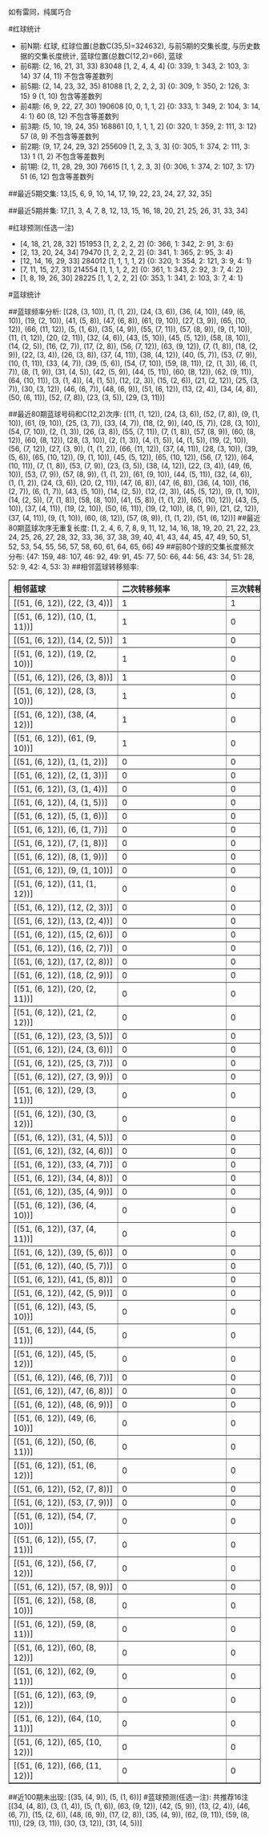 <!-- 
.. title: 大乐透12098期(2012-08-22)数据分析报告
.. slug: dlott-12098-2012-08-22-report
.. date: 2012-08-23 08:00:00 UTC+08:00
.. tags: Lottery
.. link: 
.. description: 
.. type: text
-->

如有雷同，纯属巧合

<!-- TEASER_END-->

#红球统计

- 前N期: 红球, 红球位置(总数C(35,5)=324632), 与前5期的交集长度, 与历史数据的交集长度统计, 蓝球位置(总数C(12,2)=66), 蓝球
- 前6期: (2, 16, 21, 31, 33) 83048 [1, 2, 4, 4, 4] {0: 339, 1: 343, 2: 103, 3: 14} 37 (4, 11) 不包含等差数列
- 前5期: (2, 14, 23, 32, 35) 81088 [1, 2, 2, 2, 3] {0: 309, 1: 350, 2: 126, 3: 15} 9 (1, 10) 包含等差数列
- 前4期: (6, 9, 22, 27, 30) 190608 [0, 0, 1, 1, 2] {0: 333, 1: 349, 2: 104, 3: 14, 4: 1} 60 (8, 12) 不包含等差数列
- 前3期: (5, 10, 19, 24, 35) 168861 [0, 1, 1, 1, 2] {0: 320, 1: 359, 2: 111, 3: 12} 57 (8, 9) 不包含等差数列
- 前2期: (9, 17, 24, 29, 32) 255609 [1, 2, 3, 3, 3] {0: 305, 1: 374, 2: 111, 3: 13} 1 (1, 2) 不包含等差数列
- 前1期: (2, 11, 28, 29, 30) 76615 [1, 1, 2, 3, 3] {0: 306, 1: 374, 2: 107, 3: 17} 51 (6, 12) 包含等差数列

##最近5期交集:
13,[5, 6, 9, 10, 14, 17, 19, 22, 23, 24, 27, 32, 35]

##最近5期并集:
17,[1, 3, 4, 7, 8, 12, 13, 15, 16, 18, 20, 21, 25, 26, 31, 33, 34]

#红球预测(任选一注)

- [4, 18, 21, 28, 32] 151953 [1, 2, 2, 2, 2] {0: 366, 1: 342, 2: 91, 3: 6}
- [2, 13, 20, 24, 34] 79470 [1, 2, 2, 2, 2] {0: 341, 1: 365, 2: 95, 3: 4}
- [12, 14, 16, 29, 33] 284012 [1, 1, 1, 1, 2] {0: 320, 1: 354, 2: 121, 3: 9, 4: 1}
- [7, 11, 15, 27, 31] 214554 [1, 1, 1, 2, 2] {0: 361, 1: 343, 2: 92, 3: 7, 4: 2}
- [1, 8, 19, 26, 30] 28225 [1, 1, 2, 2, 2] {0: 353, 1: 341, 2: 103, 3: 7, 4: 1}

#蓝球统计

##蓝球频率分析:
[(28, (3, 10)), (1, (1, 2)), (24, (3, 6)), (36, (4, 10)), (49, (6, 10)), (19, (2, 10)), (41, (5, 8)), (47, (6, 8)), (61, (9, 10)), (27, (3, 9)), (65, (10, 12)), (66, (11, 12)), (5, (1, 6)), (35, (4, 9)), (55, (7, 11)), (57, (8, 9)), (9, (1, 10)), (11, (1, 12)), (20, (2, 11)), (32, (4, 6)), (43, (5, 10)), (45, (5, 12)), (58, (8, 10)), (14, (2, 5)), (16, (2, 7)), (17, (2, 8)), (56, (7, 12)), (63, (9, 12)), (7, (1, 8)), (18, (2, 9)), (22, (3, 4)), (26, (3, 8)), (37, (4, 11)), (38, (4, 12)), (40, (5, 7)), (53, (7, 9)), (10, (1, 11)), (33, (4, 7)), (39, (5, 6)), (54, (7, 10)), (59, (8, 11)), (2, (1, 3)), (6, (1, 7)), (8, (1, 9)), (31, (4, 5)), (42, (5, 9)), (44, (5, 11)), (60, (8, 12)), (62, (9, 11)), (64, (10, 11)), (3, (1, 4)), (4, (1, 5)), (12, (2, 3)), (15, (2, 6)), (21, (2, 12)), (25, (3, 7)), (30, (3, 12)), (46, (6, 7)), (48, (6, 9)), (51, (6, 12)), (13, (2, 4)), (34, (4, 8)), (50, (6, 11)), (52, (7, 8)), (23, (3, 5)), (29, (3, 11))]

##最近80期蓝球号码和C(12,2)次序:
[(11, (1, 12)), (24, (3, 6)), (52, (7, 8)), (9, (1, 10)), (61, (9, 10)), (25, (3, 7)), (33, (4, 7)), (18, (2, 9)), (40, (5, 7)), (28, (3, 10)), (54, (7, 10)), (2, (1, 3)), (26, (3, 8)), (55, (7, 11)), (7, (1, 8)), (57, (8, 9)), (60, (8, 12)), (60, (8, 12)), (28, (3, 10)), (2, (1, 3)), (4, (1, 5)), (4, (1, 5)), (19, (2, 10)), (56, (7, 12)), (27, (3, 9)), (1, (1, 2)), (66, (11, 12)), (37, (4, 11)), (28, (3, 10)), (39, (5, 6)), (65, (10, 12)), (9, (1, 10)), (45, (5, 12)), (65, (10, 12)), (56, (7, 12)), (64, (10, 11)), (7, (1, 8)), (53, (7, 9)), (23, (3, 5)), (38, (4, 12)), (22, (3, 4)), (49, (6, 10)), (53, (7, 9)), (57, (8, 9)), (1, (1, 2)), (61, (9, 10)), (44, (5, 11)), (32, (4, 6)), (1, (1, 2)), (24, (3, 6)), (20, (2, 11)), (47, (6, 8)), (47, (6, 8)), (36, (4, 10)), (16, (2, 7)), (6, (1, 7)), (43, (5, 10)), (14, (2, 5)), (12, (2, 3)), (45, (5, 12)), (9, (1, 10)), (14, (2, 5)), (7, (1, 8)), (58, (8, 10)), (41, (5, 8)), (1, (1, 2)), (65, (10, 12)), (43, (5, 10)), (37, (4, 11)), (19, (2, 10)), (50, (6, 11)), (19, (2, 10)), (8, (1, 9)), (21, (2, 12)), (37, (4, 11)), (9, (1, 10)), (60, (8, 12)), (57, (8, 9)), (1, (1, 2)), (51, (6, 12))]
##最近80期蓝球次序无重复长度:
[1, 2, 4, 6, 7, 8, 9, 11, 12, 14, 16, 18, 19, 20, 21, 22, 23, 24, 25, 26, 27, 28, 32, 33, 36, 37, 38, 39, 40, 41, 43, 44, 45, 47, 49, 50, 51, 52, 53, 54, 55, 56, 57, 58, 60, 61, 64, 65, 66] 49
##前80个球的交集长度频次分布:
{47: 159, 48: 107, 46: 92, 49: 91, 45: 77, 50: 66, 44: 56, 43: 34, 51: 28, 52: 9, 42: 4, 53: 3}
##相邻蓝球转移频率:
<table border="1" class="table table-striped dataframe">
  <thead>
    <tr style="text-align: left;">
      <th style="min-width: 200px;">相邻蓝球</th>
      <th style="min-width: 200px;">二次转移频率</th>
      <th style="min-width: 200px;">三次转移频率</th>
    </tr>
  </thead>
  <tbody>
    <tr>
      <td>   [(51, (6, 12)), (22, (3, 4))]</td>
      <td> 1</td>
      <td> 1</td>
    </tr>
    <tr>
      <td>  [(51, (6, 12)), (10, (1, 11))]</td>
      <td> 1</td>
      <td> 0</td>
    </tr>
    <tr>
      <td>   [(51, (6, 12)), (14, (2, 5))]</td>
      <td> 1</td>
      <td> 0</td>
    </tr>
    <tr>
      <td>  [(51, (6, 12)), (19, (2, 10))]</td>
      <td> 1</td>
      <td> 0</td>
    </tr>
    <tr>
      <td>   [(51, (6, 12)), (26, (3, 8))]</td>
      <td> 1</td>
      <td> 0</td>
    </tr>
    <tr>
      <td>  [(51, (6, 12)), (28, (3, 10))]</td>
      <td> 1</td>
      <td> 0</td>
    </tr>
    <tr>
      <td>  [(51, (6, 12)), (38, (4, 12))]</td>
      <td> 1</td>
      <td> 0</td>
    </tr>
    <tr>
      <td>  [(51, (6, 12)), (61, (9, 10))]</td>
      <td> 1</td>
      <td> 0</td>
    </tr>
    <tr>
      <td>    [(51, (6, 12)), (1, (1, 2))]</td>
      <td> 0</td>
      <td> 0</td>
    </tr>
    <tr>
      <td>    [(51, (6, 12)), (2, (1, 3))]</td>
      <td> 0</td>
      <td> 0</td>
    </tr>
    <tr>
      <td>    [(51, (6, 12)), (3, (1, 4))]</td>
      <td> 0</td>
      <td> 0</td>
    </tr>
    <tr>
      <td>    [(51, (6, 12)), (4, (1, 5))]</td>
      <td> 0</td>
      <td> 0</td>
    </tr>
    <tr>
      <td>    [(51, (6, 12)), (5, (1, 6))]</td>
      <td> 0</td>
      <td> 0</td>
    </tr>
    <tr>
      <td>    [(51, (6, 12)), (6, (1, 7))]</td>
      <td> 0</td>
      <td> 0</td>
    </tr>
    <tr>
      <td>    [(51, (6, 12)), (7, (1, 8))]</td>
      <td> 0</td>
      <td> 0</td>
    </tr>
    <tr>
      <td>    [(51, (6, 12)), (8, (1, 9))]</td>
      <td> 0</td>
      <td> 0</td>
    </tr>
    <tr>
      <td>   [(51, (6, 12)), (9, (1, 10))]</td>
      <td> 0</td>
      <td> 0</td>
    </tr>
    <tr>
      <td>  [(51, (6, 12)), (11, (1, 12))]</td>
      <td> 0</td>
      <td> 0</td>
    </tr>
    <tr>
      <td>   [(51, (6, 12)), (12, (2, 3))]</td>
      <td> 0</td>
      <td> 0</td>
    </tr>
    <tr>
      <td>   [(51, (6, 12)), (13, (2, 4))]</td>
      <td> 0</td>
      <td> 0</td>
    </tr>
    <tr>
      <td>   [(51, (6, 12)), (15, (2, 6))]</td>
      <td> 0</td>
      <td> 0</td>
    </tr>
    <tr>
      <td>   [(51, (6, 12)), (16, (2, 7))]</td>
      <td> 0</td>
      <td> 0</td>
    </tr>
    <tr>
      <td>   [(51, (6, 12)), (17, (2, 8))]</td>
      <td> 0</td>
      <td> 0</td>
    </tr>
    <tr>
      <td>   [(51, (6, 12)), (18, (2, 9))]</td>
      <td> 0</td>
      <td> 0</td>
    </tr>
    <tr>
      <td>  [(51, (6, 12)), (20, (2, 11))]</td>
      <td> 0</td>
      <td> 0</td>
    </tr>
    <tr>
      <td>  [(51, (6, 12)), (21, (2, 12))]</td>
      <td> 0</td>
      <td> 0</td>
    </tr>
    <tr>
      <td>   [(51, (6, 12)), (23, (3, 5))]</td>
      <td> 0</td>
      <td> 0</td>
    </tr>
    <tr>
      <td>   [(51, (6, 12)), (24, (3, 6))]</td>
      <td> 0</td>
      <td> 0</td>
    </tr>
    <tr>
      <td>   [(51, (6, 12)), (25, (3, 7))]</td>
      <td> 0</td>
      <td> 0</td>
    </tr>
    <tr>
      <td>   [(51, (6, 12)), (27, (3, 9))]</td>
      <td> 0</td>
      <td> 0</td>
    </tr>
    <tr>
      <td>  [(51, (6, 12)), (29, (3, 11))]</td>
      <td> 0</td>
      <td> 0</td>
    </tr>
    <tr>
      <td>  [(51, (6, 12)), (30, (3, 12))]</td>
      <td> 0</td>
      <td> 0</td>
    </tr>
    <tr>
      <td>   [(51, (6, 12)), (31, (4, 5))]</td>
      <td> 0</td>
      <td> 0</td>
    </tr>
    <tr>
      <td>   [(51, (6, 12)), (32, (4, 6))]</td>
      <td> 0</td>
      <td> 0</td>
    </tr>
    <tr>
      <td>   [(51, (6, 12)), (33, (4, 7))]</td>
      <td> 0</td>
      <td> 0</td>
    </tr>
    <tr>
      <td>   [(51, (6, 12)), (34, (4, 8))]</td>
      <td> 0</td>
      <td> 0</td>
    </tr>
    <tr>
      <td>   [(51, (6, 12)), (35, (4, 9))]</td>
      <td> 0</td>
      <td> 0</td>
    </tr>
    <tr>
      <td>  [(51, (6, 12)), (36, (4, 10))]</td>
      <td> 0</td>
      <td> 0</td>
    </tr>
    <tr>
      <td>  [(51, (6, 12)), (37, (4, 11))]</td>
      <td> 0</td>
      <td> 0</td>
    </tr>
    <tr>
      <td>   [(51, (6, 12)), (39, (5, 6))]</td>
      <td> 0</td>
      <td> 0</td>
    </tr>
    <tr>
      <td>   [(51, (6, 12)), (40, (5, 7))]</td>
      <td> 0</td>
      <td> 0</td>
    </tr>
    <tr>
      <td>   [(51, (6, 12)), (41, (5, 8))]</td>
      <td> 0</td>
      <td> 0</td>
    </tr>
    <tr>
      <td>   [(51, (6, 12)), (42, (5, 9))]</td>
      <td> 0</td>
      <td> 0</td>
    </tr>
    <tr>
      <td>  [(51, (6, 12)), (43, (5, 10))]</td>
      <td> 0</td>
      <td> 0</td>
    </tr>
    <tr>
      <td>  [(51, (6, 12)), (44, (5, 11))]</td>
      <td> 0</td>
      <td> 0</td>
    </tr>
    <tr>
      <td>  [(51, (6, 12)), (45, (5, 12))]</td>
      <td> 0</td>
      <td> 0</td>
    </tr>
    <tr>
      <td>   [(51, (6, 12)), (46, (6, 7))]</td>
      <td> 0</td>
      <td> 0</td>
    </tr>
    <tr>
      <td>   [(51, (6, 12)), (47, (6, 8))]</td>
      <td> 0</td>
      <td> 0</td>
    </tr>
    <tr>
      <td>   [(51, (6, 12)), (48, (6, 9))]</td>
      <td> 0</td>
      <td> 0</td>
    </tr>
    <tr>
      <td>  [(51, (6, 12)), (49, (6, 10))]</td>
      <td> 0</td>
      <td> 0</td>
    </tr>
    <tr>
      <td>  [(51, (6, 12)), (50, (6, 11))]</td>
      <td> 0</td>
      <td> 0</td>
    </tr>
    <tr>
      <td>  [(51, (6, 12)), (51, (6, 12))]</td>
      <td> 0</td>
      <td> 0</td>
    </tr>
    <tr>
      <td>   [(51, (6, 12)), (52, (7, 8))]</td>
      <td> 0</td>
      <td> 0</td>
    </tr>
    <tr>
      <td>   [(51, (6, 12)), (53, (7, 9))]</td>
      <td> 0</td>
      <td> 0</td>
    </tr>
    <tr>
      <td>  [(51, (6, 12)), (54, (7, 10))]</td>
      <td> 0</td>
      <td> 0</td>
    </tr>
    <tr>
      <td>  [(51, (6, 12)), (55, (7, 11))]</td>
      <td> 0</td>
      <td> 0</td>
    </tr>
    <tr>
      <td>  [(51, (6, 12)), (56, (7, 12))]</td>
      <td> 0</td>
      <td> 0</td>
    </tr>
    <tr>
      <td>   [(51, (6, 12)), (57, (8, 9))]</td>
      <td> 0</td>
      <td> 0</td>
    </tr>
    <tr>
      <td>  [(51, (6, 12)), (58, (8, 10))]</td>
      <td> 0</td>
      <td> 0</td>
    </tr>
    <tr>
      <td>  [(51, (6, 12)), (59, (8, 11))]</td>
      <td> 0</td>
      <td> 0</td>
    </tr>
    <tr>
      <td>  [(51, (6, 12)), (60, (8, 12))]</td>
      <td> 0</td>
      <td> 0</td>
    </tr>
    <tr>
      <td>  [(51, (6, 12)), (62, (9, 11))]</td>
      <td> 0</td>
      <td> 0</td>
    </tr>
    <tr>
      <td>  [(51, (6, 12)), (63, (9, 12))]</td>
      <td> 0</td>
      <td> 0</td>
    </tr>
    <tr>
      <td> [(51, (6, 12)), (64, (10, 11))]</td>
      <td> 0</td>
      <td> 0</td>
    </tr>
    <tr>
      <td> [(51, (6, 12)), (65, (10, 12))]</td>
      <td> 0</td>
      <td> 0</td>
    </tr>
    <tr>
      <td> [(51, (6, 12)), (66, (11, 12))]</td>
      <td> 0</td>
      <td> 0</td>
    </tr>
  </tbody>
</table>
##近100期未出现:
[(35, (4, 9)), (5, (1, 6))]
#蓝球预测(任选一注):
共推荐16注
[(34, (4, 8)), (3, (1, 4)), (5, (1, 6)), (63, (9, 12)), (42, (5, 9)), (13, (2, 4)), (46, (6, 7)), (15, (2, 6)), (48, (6, 9)), (17, (2, 8)), (35, (4, 9)), (62, (9, 11)), (59, (8, 11)), (29, (3, 11)), (30, (3, 12)), (31, (4, 5))]

